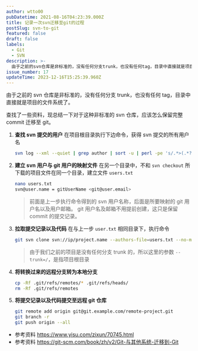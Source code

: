 ```yaml
---
author: wtto00
pubDatetime: 2021-08-16T04:23:39.000Z
title: 记录一次svn迁移至git的过程
postSlug: svn-to-git
featured: false
draft: false
labels:
  - Git
  - SVN
description: >-
  由于之前的svn仓库是非标准的，没有任何分支trunk，也没有任何tag，目录中直接就是项目的文件系统了。对于这种非标准的svn仓库，应该怎么保留完整commit迁移至git？
issue_number: 17
updateTime: 2023-12-16T15:25:39.960Z
---
```


由于之前的 svn 仓库是非标准的，没有任何分支 trunk，也没有任何 tag，目录中直接就是项目的文件系统了。

查找了一些资料，现总结一下对于这种非标准的 svn 仓库，应该怎么保留完整 commit 迁移至 git。

1. **查找 svn 提交的用户**
   在项目根目录执行下边命令，获得 svn 提交的所有用户名

   ```bash
   svn log --xml --quiet | grep author | sort -u | perl -pe 's/.*>(.*?)<.*/$1 = /'
   ```

1. **建立 svn 用户与 git 用户的映射文件**
   在另一个目录中，不和 `svn checkout` 所下载的项目文件在同一个目录，建立文件 `users.txt`

   ```bash
   nano users.txt
   svn@user.name = gitUserName <git@user.email>
   ```

   > 前面是上一步执行命令得到的 svn 用户名称，后面是所要映射的 git 用户名以及用户邮箱。
   > git 用户名及邮箱不用提前创建，这只是保留 commit 的提交记录。

1. **拉取提交记录以及代码**
   在与上一步 `user.txt` 相同目录下，执行命令

   ```bash
   git svn clone svn://ip/project.name --authors-file=users.txt --no-metadata --trunk=/ target.location
   ```

   > 由于我们之前的项目是没有任何分支 trunk 的，所以这里的参数 `--trunk=/`，是指项目根目录

1. **将转换过来的远程分支转为本地分支**

   ```bash
   cp -Rf .git/refs/remotes/* .git/refs/heads/
   rm -Rf .git/refs/remotes
   ```

1. **将提交记录以及代码提交至远程 git 仓库**

   ```bash
   git remote add origin git@git.example.com/remote-project.git
   git branch -r
   git push origin --all
   ```

- 参考资料 <https://www.yisu.com/zixun/70745.html>
- 参考资料 <https://git-scm.com/book/zh/v2/Git-与其他系统-迁移到-Git>

